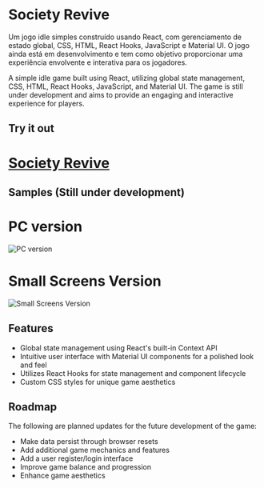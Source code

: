 # Society Revive

Um jogo idle simples construído usando React, com gerenciamento de estado global, CSS, HTML, React Hooks, JavaScript e Material UI. O jogo ainda está em desenvolvimento e tem como objetivo proporcionar uma experiência envolvente e interativa para os jogadores.

A simple idle game built using React, utilizing global state management, CSS, HTML, React Hooks, JavaScript, and Material UI. The game is still under development and aims to provide an engaging and interactive experience for players.

## Try it out
# [Society Revive](http://jobless-jellyfish.surge.sh/)

## Samples (Still under development)
# PC version
![PC version](https://i.ibb.co/ftV9h4L/Screenshot-1.png)

# Small Screens Version
![Small Screens Version](https://i.ibb.co/tsZjZZn/Screenshot-2.png)

## Features

- Global state management using React's built-in Context API
- Intuitive user interface with Material UI components for a polished look and feel
- Utilizes React Hooks for state management and component lifecycle
- Custom CSS styles for unique game aesthetics

## Roadmap

The following are planned updates for the future development of the game:

- Make data persist through browser resets
- Add additional game mechanics and features
- Add a user register/login interface
- Improve game balance and progression
- Enhance game aesthetics

